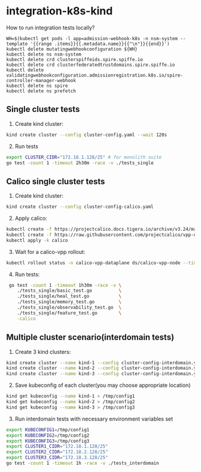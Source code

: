 # integration-k8s-kind

How to run integration tests locally?

```
WH=$(kubectl get pods -l app=admission-webhook-k8s -n nsm-system --template '{{range .items}}{{.metadata.name}}{{"\n"}}{{end}}')
kubectl delete mutatingwebhookconfiguration ${WH}
kubectl delete ns nsm-system
kubectl delete crd clusterspiffeids.spire.spiffe.io
kubectl delete crd clusterfederatedtrustdomains.spire.spiffe.io
kubectl delete validatingwebhookconfiguration.admissionregistration.k8s.io/spire-controller-manager-webhook
kubectl delete ns spire
kubectl delete ns prefetch
```

## Single cluster tests

1. Create kind cluster:
```bash
kind create cluster --config cluster-config.yaml --wait 120s
```

2. Run tests
```bash
export CLUSTER_CIDR="172.18.1.128/25" # for monolith suite
go test -count 1 -timeout 2h30m -race -v ./tests_single
```

## Calico single cluster tests

1. Create kind cluster:
```bash
kind create cluster --config cluster-config-calico.yaml
```

2. Apply calico:
```bash
kubectl create -f https://projectcalico.docs.tigera.io/archive/v3.24/manifests/tigera-operator.yaml
kubectl create -f https://raw.githubusercontent.com/projectcalico/vpp-dataplane/82c88a14e5e0e3cc5d7f70c52cdbc01c999d3a42/yaml/calico/installation-default.yaml
kubectl apply -k calico
```

3. Wait for a calico-vpp rollout:
```bash
kubectl rollout status -n calico-vpp-dataplane ds/calico-vpp-node --timeout=5m
```

4. Run tests:
```bash
 go test -count 1 -timeout 1h30m -race -v \
    ./tests_single/basic_test.go          \
    ./tests_single/heal_test.go           \
    ./tests_single/memory_test.go         \
    ./tests_single/observability_test.go  \
    ./tests_single/feature_test.go        \
    -calico
```

## Multiple cluster scenario(interdomain tests)
1. Create 3 kind clusters:
```bash
kind create cluster --name kind-1 --config cluster-config-interdomain.yaml --wait 120s
kind create cluster --name kind-2 --config cluster-config-interdomain.yaml --wait 120s
kind create cluster --name kind-3 --config cluster-config-interdomain.yaml --wait 120s
```

2. Save kubeconfig of each cluster(you may choose appropriate location)
```bash
kind get kubeconfig --name kind-1 > /tmp/config1
kind get kubeconfig --name kind-2 > /tmp/config2
kind get kubeconfig --name kind-3 > /tmp/config3
```

3. Run interdomain tests with necessary environment variables set
```bash
export KUBECONFIG1=/tmp/config1
export KUBECONFIG2=/tmp/config2 
export KUBECONFIG3=/tmp/config3 
export CLUSTER1_CIDR="172.18.1.128/25" 
export CLUSTER2_CIDR="172.18.2.128/25"
export CLUSTER3_CIDR="172.18.3.128/25"
go test -count 1 -timeout 1h -race -v ./tests_interdomain
```
